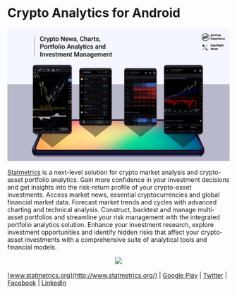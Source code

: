 # Crypto Analytics for Android
<img src="https://raw.githubusercontent.com/Vinnitschenko/Statmetrics-Crypto-Android/master/statmetrics.jpg">


[Statmetrics](http://www.statmetrics.org/) is a next-level solution for crypto market analysis and crypto-asset portfolio analytics. Gain more confidence in your investment decisions and get insights into the risk-return profile of your crypto-asset investments. Access market news, essential cryptocurrencies and global financial market data. Forecast market trends and cycles with advanced charting and technical analysis. Construct, backtest and manage multi-asset portfolios and streamline your risk management with the integrated portfolio analytics solution. Enhance your investment research, explore investment opportunities and identify hidden risks that affect your crypto-asset investments with a comprehensive suite of analytical tools and financial models.


<p align="center">  
<a href="https://play.google.com/store/apps/details?id=org.statmetrics.app.cryptocurrency"><img src="https://play.google.com/intl/en_us/badges/static/images/badges/en_badge_web_generic.png" height="120"></a>
</p>

[www.statmetrics.org](http://www.statmetrics.org/) | 
[Google Play](https://play.google.com/store/apps/details?id=org.statmetrics.app.cryptocurrency) | 
[Twitter](https://twitter.com/statmetrics) | 
[Facebook](https://www.facebook.com/Statmetrics-110841637303428/) | [LinkedIn](https://www.linkedin.com/company/statmetrics/)

